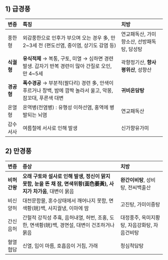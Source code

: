 ## 1) 급경풍

| 변증 | 특징 | 치방 |
| :--- | :--- | :--- |
| 풍한형 | 외감풍한으로 인후가 부으며 오는 경우 多, 만 2~3세 전 (편도선염, 중이염, 상기도 감염 등) | 연교패독산, 가미향소산, 선방패독탕, 담성탕 |
| **식궐형** | **유식적체** → 복통, 구토, 미열 → 심하면 경련 발생. 갑자기 반복 경련이 많아 간질로 오인, 만 4~5세 | 곽향정기산, **향사평위산**, 성향산 |
| **경공형** | **폭수경공** → 부분적(팔다리) 경련 多, 안색이 푸르거나 창백, 밤에 깜짝 놀라서 울고, 악몽, 잠꼬대, 푸른색 대변 | **귀비온담탕** |
| 온열형 | 온역병(전염병) : 유행성 이하선염, 홍역에 병발되는 뇌염 | 연교패독산 |
| 감수서사 | 여름철에 서사로 인해 발생 | 신가향유가미 |

## 2) 만경풍

| 변증 | 증상 | 치방 |
| :--- | :--- | :--- |
| **비허간왕** | **오래 구토와 설사로 인해 발생, 정신이 맑지 못함, 눈을 뜬 채 잠, 면색위황(面色萎黃), 사지가 차가움**, 대변이 묽음 | **완간이비탕**, 성비탕, 전씨백출산 |
| 비신양허 | 대천문함몰, 혼수상태에서 깨어나지 못함, 면색황(㿠)백, 사지궐냉, 이마에 땀 | 고진탕, 가미이중탕 |
| 간신음허 | 간헐적 강직성 추휵, 음허내열, 허번, 조홍, 도한, 면색황(㿠)백, 경면설, 대변이 건조하거나 묽음 | 대정풍주, 옥미지황탕, 자음강화탕, 자음건비탕 |
| 혈열협담 | 신열, 입이 마름, 호흡음이 거침, 가래 | 청심척담탕 |

